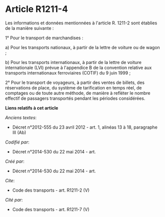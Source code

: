 # Article R1211-4

Les informations et données mentionnées à l'article R. 1211-2 sont établies de la manière suivante : 

1° Pour le transport de marchandises : 

a) Pour les transports nationaux, à partir de la lettre de voiture ou de wagon ; 

b) Pour les transports internationaux, à partir de la lettre de voiture internationale (LVI) prévue à l'appendice B de la
convention relative aux transports internationaux ferroviaires (COTIF) du 9 juin 1999 ; 

2° Pour le transport de voyageurs, à partir des ventes de billets, des réservations de place, du système de tarification en
temps réel, de comptages ou de toute autre méthode, de manière à refléter le nombre effectif de passagers transportés pendant
les périodes considérées.

**Liens relatifs à cet article**

_Anciens textes_:

  - Décret n°2012-555 du 23 avril 2012 - art. 1, alinéas 13 à 18, paragraphe III (Ab)

_Codifié par_:

  - Décret n°2014-530 du 22 mai 2014 - art.

_Créé par_:

  - Décret n°2014-530 du 22 mai 2014 - art.

_Cite_:

  - Code des transports - art. R1211-2 (V)

_Cité par_:

  - Code des transports - art. R1211-7 (V)
